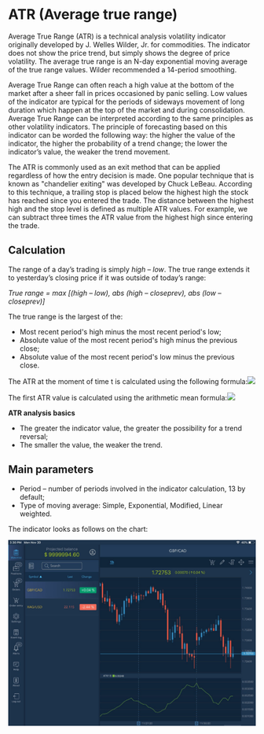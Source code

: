 # ATR \(Average true range\)

Average True Range \(ATR\) is a technical analysis volatility indicator originally developed by J. Welles Wilder, Jr. for commodities. The indicator does not show the price trend, but simply shows the degree of price volatility. The average true range is an N-day exponential moving average of the true range values. Wilder recommended a 14-period smoothing.

Average True Range can often reach a high value at the bottom of the market after a sheer fall in prices occasioned by panic selling. Low values of the indicator are typical for the periods of sideways movement of long duration which happen at the top of the market and during consolidation. Average True Range can be interpreted according to the same principles as other volatility indicators. The principle of forecasting based on this indicator can be worded the following way: the higher the value of the indicator, the higher the probability of a trend change; the lower the indicator’s value, the weaker the trend movement.

The ATR is commonly used as an exit method that can be applied regardless of how the entry decision is made. One popular technique that is known as "chandelier exiting" was developed by Chuck LeBeau. According to this technique, a trailing stop is placed below the highest high the stock has reached since you entered the trade. The distance between the highest high and the stop level is defined as multiple ATR values. For example, we can subtract three times the ATR value from the highest high since entering the trade.

## Calculation <a id="calculation"></a>

The range of a day’s trading is simply _high – low_. The true range extends it to yesterday’s closing price if it was outside of today’s range:

_True range = max \[\(high – low\), abs \(high – closeprev\), abs \(low – closeprev\)\]_

The true range is the largest of the:

* Most recent period's high minus the most recent period's low;
* Absolute value of the most recent period's high minus the previous close;
* Absolute value of the most recent period's low minus the previous close.

The ATR at the moment of time t is calculated using the following formula:![](https://gblobscdn.gitbook.com/assets%2F-LMCqxhh2XAdWPUjcvxR%2F-MMynEAEOWVQ1f2RCFoU%2F-MMyrHeMakt-_VzscswZ%2Fimage.png?alt=media&token=ea77c4c0-50c6-4d86-a513-d0049af5c951)

The first ATR value is calculated using the arithmetic mean formula:![](https://gblobscdn.gitbook.com/assets%2F-LMCqxhh2XAdWPUjcvxR%2F-MMynEAEOWVQ1f2RCFoU%2F-MMyrQATeFMk0WWdVFjr%2Fimage.png?alt=media&token=8dc3e01e-dfbe-4cbd-8246-31f10c9c18f0)

**ATR analysis basics**

* The greater the indicator value, the greater the possibility for a trend reversal;
* The smaller the value, the weaker the trend.

## Main parameters <a id="main-parameters"></a>

* Period – number of periods involved in the indicator calculation, 13 by default;
* Type of moving average: Simple, Exponential, Modified, Linear weighted.

The indicator looks as follows on the chart:

![](../../../../../.gitbook/assets/atr%20%284%29.jpg)

